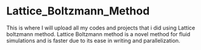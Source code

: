 # Lattice_Boltzmann_Method
This is where I will upload all my codes and projects that i did using Lattice boltzmann method.
Lattice Boltzmann method is a novel method for fluid simulations and is faster due to its ease in writing and parallelization.


